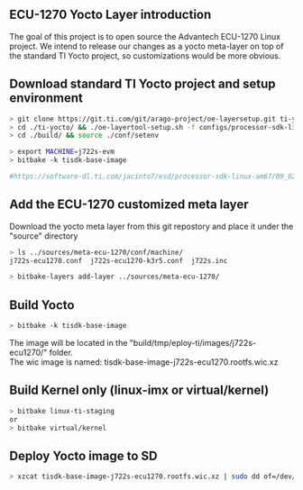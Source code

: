 ## ECU-1270 Yocto Layer introduction

The goal of this project is to open source the Advantech ECU-1270 Linux project.
We intend to release our changes as a yocto meta-layer on top of the standard TI Yocto project, so customizations would be more obvious.

## Download standard TI Yocto project and setup environment

```sh
> git clone https://git.ti.com/git/arago-project/oe-layersetup.git ti-yocto
> cd ./ti-yocto/ && ./oe-layertool-setup.sh -f configs/processor-sdk-linux/processor-sdk-linux-10_01_08_01.txt
> cd ./build/ && source ./conf/setenv

> export MACHINE=j722s-evm
> bitbake -k tisdk-base-image

#https://software-dl.ti.com/jacinto7/esd/processor-sdk-linux-am67/09_02_00_04/exports/docs/linux/Overview_Building_the_SDK.html
```

## Add the ECU-1270 customized meta layer
Download the yocto meta layer from this git repostory and place it under the "source" directory
```sh
> ls ../sources/meta-ecu-1270/conf/machine/
j722s-ecu1270.conf  j722s-ecu1270-k3r5.conf  j722s.inc

> bitbake-layers add-layer ../sources/meta-ecu-1270/
```
## Build Yocto
```sh
> bitbake -k tisdk-base-image
```
The image will be located in the "build/tmp/eploy-ti/images/j722s-ecu1270/" folder.  
The wic image is named: tisdk-base-image-j722s-ecu1270.rootfs.wic.xz  

## Build Kernel only (linux-imx or virtual/kernel)

```sh
> bitbake linux-ti-staging
or
> bitbake virtual/kernel

```
## Deploy Yocto image to SD
```sh
> xzcat tisdk-base-image-j722s-ecu1270.rootfs.wic.xz | sudo dd of=/dev/sdc bs=1M iflag=fullblock oflag=direct conv=fsync
```

